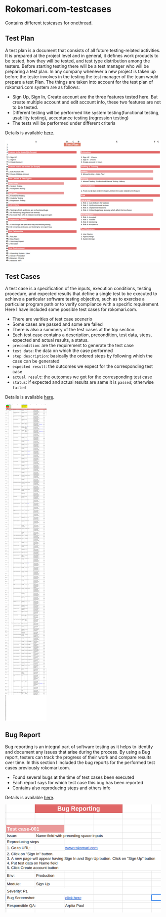# Rokomari.com-testcases

Contains different testcases for onethread.

## Test Plan

A test plan is a document that consists of all future testing-related activities. It is prepared at the project level and in general, it defines work products to be tested, how they will be tested, and test type distribution among the testers. Before starting testing there will be a test manager who will be preparing a test plan. In any company whenever a new project is taken up before the tester involves in the testing the test manager of the team would prepare a test Plan. The things are taken into account for the test plan of rokomari.com system are as follows: 

- Sign Up, Sign In, Create account are the three features tested here. But create multiple account and edit account info, these two features are not to be tested.
- Different testing will be performed like system testing(functional testing, usability testing), acceptance testing (regression testing)
- The tests will be performed under different criteria 

Details is available [here](https://docs.google.com/spreadsheets/d/1n6vvMRFRXZdzQzZp8G9cXkXClEQSlWM3/edit?usp=sharing&ouid=104145674315039602633&rtpof=true&sd=true).

![test plan for rokomari.com](images/test_plan.png "test plan")

## Test Cases
A test case is a specification of the inputs, execution conditions, testing procedure, and expected results that define a single test to be executed to achieve a particular software testing objective, such as to exercise a particular program path or to verify compliance with a specific requirement. Here I have included some possible test cases for rokomari.com.

- There are varities of test case scenerio
- Some cases are passed and some are failed
- There is also a summery of the test cases at the top section
- Each test case contains a description, precondition, test data, steps, expected and actual results, a status.
- `precondition`: are the requirement to generate the test case
- `test data`: the data on which the case performed
- `step description`: basically the ordered steps by following which the case can be generated
- `expected result`: the outcomes we expect for the corresponding test case
- `actual result`: the outcomes we got for the corresponding test case
- `status`: if expected and actual results are same it is `passed`; otherwise `failed`

Details is available [here](https://docs.google.com/spreadsheets/d/183Pgj3rrE3bLRveXWrOaQdo9g08yqGvOlmt5YrTBOkM/edit?usp=sharing).

![test cases for rokomari.com](images/test_case.png "test cases")

## Bug Report

Bug reporting is an integral part of software testing as it helps to identify and document any issues that arise during the process. By using a Bug report, testers can track the progress of their work and compare results over time. In this section I included the bug reports for the performed test cases previously rokomari.com.

- Found several bugs at the time of test cases been executed
- Each report says for which test case this bug has been reported
- Contains also reproducing steps and others info

Details is available [here](https://docs.google.com/spreadsheets/d/1gI55oQh-m1BbOlv64yqLrFdZGjzagSQeY2NzA1dn1kY/edit?usp=sharing).

![bug report for rokomari.com.co](images/bug_report.png "bug report")